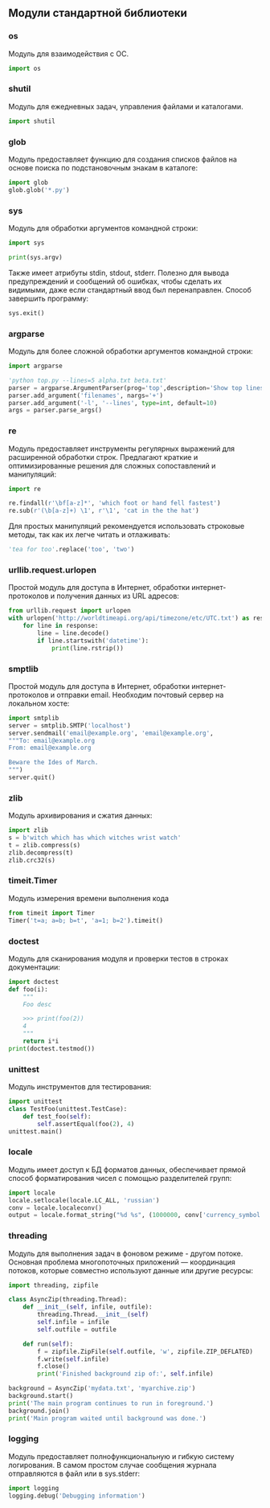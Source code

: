 ## Модули стандартной библиотеки
### os
Модуль для взаимодействия с ОС.
```python
import os
```
### shutil
Модуль для ежедневных задач, управления файлами и каталогами.
```python
import shutil
```
### glob
Модуль предоставляет функцию для создания списков файлов на основе поиска по подстановочным знакам в каталоге:
```python
import glob
glob.glob('*.py')
```
### sys
Модуль для обработки аргументов командной строки:
```python
import sys

print(sys.argv)
```
Также имеет атрибуты stdin, stdout, stderr. Полезно для вывода предупреждений и сообщений об ошибках, чтобы сделать их видимыми, даже если стандартный ввод был перенаправлен.
Способ завершить программу:
```python
sys.exit()
```
### argparse
Модуль для более сложной обработки аргументов командной строки:
```python
import argparse

'python top.py --lines=5 alpha.txt beta.txt'
parser = argparse.ArgumentParser(prog='top',description='Show top lines from each file')
parser.add_argument('filenames', nargs='+')
parser.add_argument('-l', '--lines', type=int, default=10)
args = parser.parse_args()
```
### re
Модуль предоставляет инструменты регулярных выражений для расширенной обработки строк. Предлагают краткие и оптимизированные решения для сложных сопоставлений и манипуляций:
```python
import re

re.findall(r'\bf[a-z]*', 'which foot or hand fell fastest')
re.sub(r'(\b[a-z]+) \1', r'\1', 'cat in the the hat')
```
Для простых манипуляций рекомендуется использовать строковые методы, так как их легче читать и отлаживать:
```python
'tea for too'.replace('too', 'two')
```
### urllib.request.urlopen
Простой модуль для доступа в Интернет, обработки интернет-протоколов и получения данных из URL адресов:
```python
from urllib.request import urlopen
with urlopen('http://worldtimeapi.org/api/timezone/etc/UTC.txt') as response:
    for line in response:
        line = line.decode()
        if line.startswith('datetime'):
            print(line.rstrip())
```
### smptlib
Простой модуль для доступа в Интернет, обработки интернет-протоколов и отправки email. Необходим почтовый сервер на локальном хосте:
```python
import smtplib
server = smtplib.SMTP('localhost')
server.sendmail('email@example.org', 'email@example.org',
"""To: email@example.org
From: email@example.org

Beware the Ides of March.
""")
server.quit()
```
### zlib
Модуль архивирования и сжатия данных:
```python
import zlib
s = b'witch which has which witches wrist watch'
t = zlib.compress(s)
zlib.decompress(t)
zlib.crc32(s)
```
### timeit.Timer
Модуль измерения времени выполнения кода
```python
from timeit import Timer
Timer('t=a; a=b; b=t', 'a=1; b=2').timeit()
```
### doctest
Модуль для сканирования модуля и проверки тестов в строках документации:
```python
import doctest
def foo(i):
    """
    Foo desc

    >>> print(foo(2))
    4
    """
    return i*i
print(doctest.testmod())
```
### unittest
Модуль инструментов для тестирования:
```python
import unittest
class TestFoo(unittest.TestCase):
    def test_foo(self):
        self.assertEqual(foo(2), 4)
unittest.main()
```
### locale
Модуль имеет доступ к БД форматов данных, обеспечивает прямой способ форматирования чисел с помощью разделителей групп:
```python
import locale
locale.setlocale(locale.LC_ALL, 'russian')
conv = locale.localeconv()
output = locale.format_string("%d %s", (1000000, conv['currency_symbol']), grouping=True)
```
### threading
Модуль для выполнения задач в фоновом режиме - другом потоке. Основная проблема многопоточных приложений — координация потоков, которые совместно используют данные или другие ресурсы:
```python
import threading, zipfile

class AsyncZip(threading.Thread):
    def __init__(self, infile, outfile):
        threading.Thread.__init__(self)
        self.infile = infile
        self.outfile = outfile

    def run(self):
        f = zipfile.ZipFile(self.outfile, 'w', zipfile.ZIP_DEFLATED)
        f.write(self.infile)
        f.close()
        print('Finished background zip of:', self.infile)

background = AsyncZip('mydata.txt', 'myarchive.zip')
background.start()
print('The main program continues to run in foreground.')
background.join()
print('Main program waited until background was done.')
```
### logging
Модуль предоставляет полнофункциональную и гибкую систему логирования. В самом простом случае сообщения журнала отправляются в файл или в sys.stderr:
```python
import logging
logging.debug('Debugging information')
```

